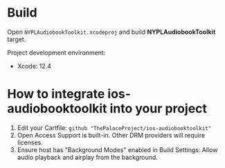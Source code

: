 # Build

Open `NYPLAudiobookToolkit.xcodeproj` and build **NYPLAudiobookToolkit** target.

Project development environment:

- Xcode: 12.4

# How to integrate ios-audiobooktoolkit into your project

1) Edit your Cartfile: `github "ThePalaceProject/ios-audiobooktoolkit"`
2) Open Access Support is built-in. Other DRM providers will require licenses.
3) Ensure host has "Background Modes" enabled in Build Settings: Allow audio playback and airplay from the background.

